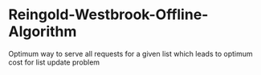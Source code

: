 # Reingold-Westbrook-Offline-Algorithm

Optimum way to serve all requests for a given list which leads to optimum cost for list update problem
